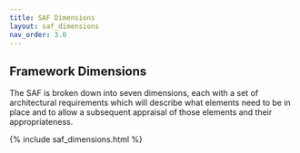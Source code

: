 ```yaml
---
title: SAF Dimensions
layout: saf_dimensions
nav_order: 3.0
---
```


<h2>Framework Dimensions</h2>

The SAF is broken down into seven dimensions, each with a set of architectural requirements which will describe what elements need to be in place and to allow a subsequent appraisal of those elements and their appropriateness.  

{% include saf_dimensions.html %}